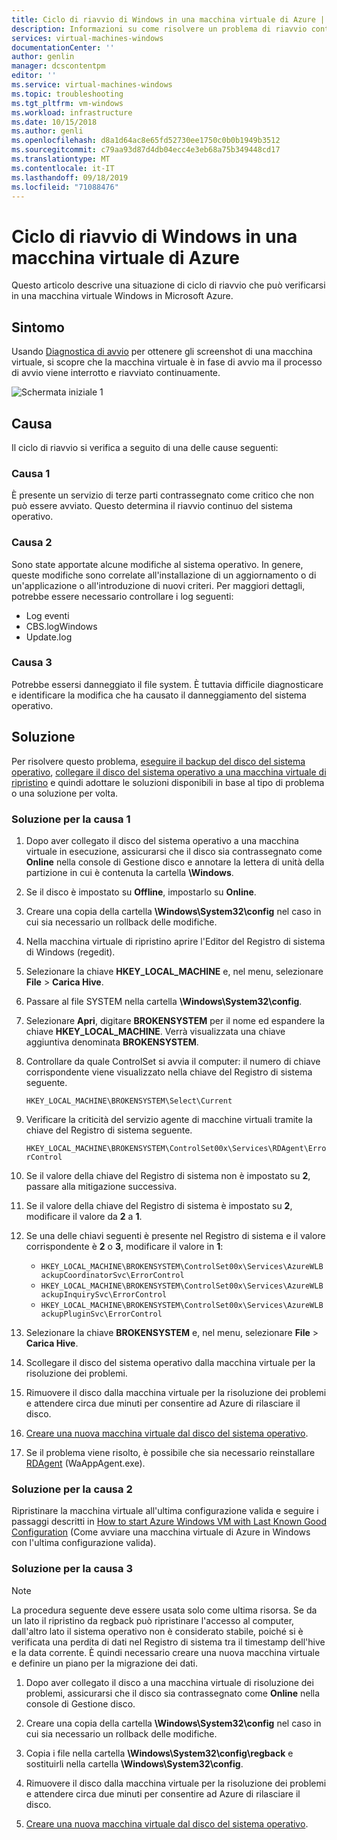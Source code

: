 ```yaml
---
title: Ciclo di riavvio di Windows in una macchina virtuale di Azure | Microsoft Docs
description: Informazioni su come risolvere un problema di riavvio continuo di Windows | Microsoft Docs
services: virtual-machines-windows
documentationCenter: ''
author: genlin
manager: dcscontentpm
editor: ''
ms.service: virtual-machines-windows
ms.topic: troubleshooting
ms.tgt_pltfrm: vm-windows
ms.workload: infrastructure
ms.date: 10/15/2018
ms.author: genli
ms.openlocfilehash: d8a1d64ac8e65fd52730ee1750c0b0b1949b3512
ms.sourcegitcommit: c79aa93d87d4db04ecc4e3eb68a75b349448cd17
ms.translationtype: MT
ms.contentlocale: it-IT
ms.lasthandoff: 09/18/2019
ms.locfileid: "71088476"
---
```

# <a name="windows-reboot-loop-on-an-azure-vm"></a>Ciclo di riavvio di Windows in una macchina virtuale di Azure
Questo articolo descrive una situazione di ciclo di riavvio che può verificarsi in una macchina virtuale Windows in Microsoft Azure.

## <a name="symptom"></a>Sintomo

Usando [Diagnostica di avvio](./boot-diagnostics.md) per ottenere gli screenshot di una macchina virtuale, si scopre che la macchina virtuale è in fase di avvio ma il processo di avvio viene interrotto e riavviato continuamente.

![Schermata iniziale 1](./media/troubleshoot-reboot-loop/start-screen-1.png)

## <a name="cause"></a>Causa

Il ciclo di riavvio si verifica a seguito di una delle cause seguenti:

### <a name="cause-1"></a>Causa 1

È presente un servizio di terze parti contrassegnato come critico che non può essere avviato. Questo determina il riavvio continuo del sistema operativo.

### <a name="cause-2"></a>Causa 2

Sono state apportate alcune modifiche al sistema operativo. In genere, queste modifiche sono correlate all'installazione di un aggiornamento o di un'applicazione o all'introduzione di nuovi criteri. Per maggiori dettagli, potrebbe essere necessario controllare i log seguenti:

- Log eventi
- CBS.logWindows
- Update.log

### <a name="cause-3"></a>Causa 3

Potrebbe essersi danneggiato il file system. È tuttavia difficile diagnosticare e identificare la modifica che ha causato il danneggiamento del sistema operativo.

## <a name="solution"></a>Soluzione

Per risolvere questo problema, [eseguire il backup del disco del sistema operativo](../windows/snapshot-copy-managed-disk.md), [collegare il disco del sistema operativo a una macchina virtuale di ripristino](../windows/troubleshoot-recovery-disks-portal.md) e quindi adottare le soluzioni disponibili in base al tipo di problema o una soluzione per volta.

### <a name="solution-for-cause-1"></a>Soluzione per la causa 1

1. Dopo aver collegato il disco del sistema operativo a una macchina virtuale in esecuzione, assicurarsi che il disco sia contrassegnato come **Online** nella console di Gestione disco e annotare la lettera di unità della partizione in cui è contenuta la cartella **\Windows**.

2. Se il disco è impostato su **Offline**, impostarlo su **Online**.

3. Creare una copia della cartella **\Windows\System32\config** nel caso in cui sia necessario un rollback delle modifiche.

4. Nella macchina virtuale di ripristino aprire l'Editor del Registro di sistema di Windows (regedit).

5. Selezionare la chiave **HKEY_LOCAL_MACHINE** e, nel menu, selezionare **File** > **Carica Hive**.

6. Passare al file SYSTEM nella cartella **\Windows\System32\config**.

7. Selezionare **Apri**, digitare **BROKENSYSTEM** per il nome ed espandere la chiave **HKEY_LOCAL_MACHINE**. Verrà visualizzata una chiave aggiuntiva denominata **BROKENSYSTEM**.

8. Controllare da quale ControlSet si avvia il computer: il numero di chiave corrispondente viene visualizzato nella chiave del Registro di sistema seguente.

    `HKEY_LOCAL_MACHINE\BROKENSYSTEM\Select\Current`

9. Verificare la criticità del servizio agente di macchine virtuali tramite la chiave del Registro di sistema seguente.

    `HKEY_LOCAL_MACHINE\BROKENSYSTEM\ControlSet00x\Services\RDAgent\ErrorControl`

10. Se il valore della chiave del Registro di sistema non è impostato su **2**, passare alla mitigazione successiva.

11. Se il valore della chiave del Registro di sistema è impostato su **2**, modificare il valore da **2** a **1**.

12. Se una delle chiavi seguenti è presente nel Registro di sistema e il valore corrispondente è **2** o **3**, modificare il valore in **1**:

    - `HKEY_LOCAL_MACHINE\BROKENSYSTEM\ControlSet00x\Services\AzureWLBackupCoordinatorSvc\ErrorControl`
    - `HKEY_LOCAL_MACHINE\BROKENSYSTEM\ControlSet00x\Services\AzureWLBackupInquirySvc\ErrorControl`
    - `HKEY_LOCAL_MACHINE\BROKENSYSTEM\ControlSet00x\Services\AzureWLBackupPluginSvc\ErrorControl`

13. Selezionare la chiave **BROKENSYSTEM** e, nel menu, selezionare **File** > **Carica Hive**.

14. Scollegare il disco del sistema operativo dalla macchina virtuale per la risoluzione dei problemi.

15. Rimuovere il disco dalla macchina virtuale per la risoluzione dei problemi e attendere circa due minuti per consentire ad Azure di rilasciare il disco.

16. [Creare una nuova macchina virtuale dal disco del sistema operativo](../windows/create-vm-specialized.md).

17. Se il problema viene risolto, è possibile che sia necessario reinstallare [RDAgent](https://blogs.msdn.microsoft.com/mast/2014/04/07/install-the-vm-agent-on-an-existing-azure-vm/) (WaAppAgent.exe).

### <a name="solution-for-cause-2"></a>Soluzione per la causa 2

Ripristinare la macchina virtuale all'ultima configurazione valida e seguire i passaggi descritti in [How to start Azure Windows VM with Last Known Good Configuration](https://support.microsoft.com/help/4016731/) (Come avviare una macchina virtuale di Azure in Windows con l'ultima configurazione valida).

### <a name="solution-for-cause-3"></a>Soluzione per la causa 3
>[!NOTE]
>La procedura seguente deve essere usata solo come ultima risorsa. Se da un lato il ripristino da regback può ripristinare l'accesso al computer, dall'altro lato il sistema operativo non è considerato stabile, poiché si è verificata una perdita di dati nel Registro di sistema tra il timestamp dell'hive e la data corrente. È quindi necessario creare una nuova macchina virtuale e definire un piano per la migrazione dei dati.

1. Dopo aver collegato il disco a una macchina virtuale di risoluzione dei problemi, assicurarsi che il disco sia contrassegnato come **Online** nella console di Gestione disco.

2. Creare una copia della cartella **\Windows\System32\config** nel caso in cui sia necessario un rollback delle modifiche.

3. Copia i file nella cartella **\Windows\System32\config\regback** e sostituirli nella cartella **\Windows\System32\config**.

4. Rimuovere il disco dalla macchina virtuale per la risoluzione dei problemi e attendere circa due minuti per consentire ad Azure di rilasciare il disco.

5. [Creare una nuova macchina virtuale dal disco del sistema operativo](../windows/create-vm-specialized.md).


